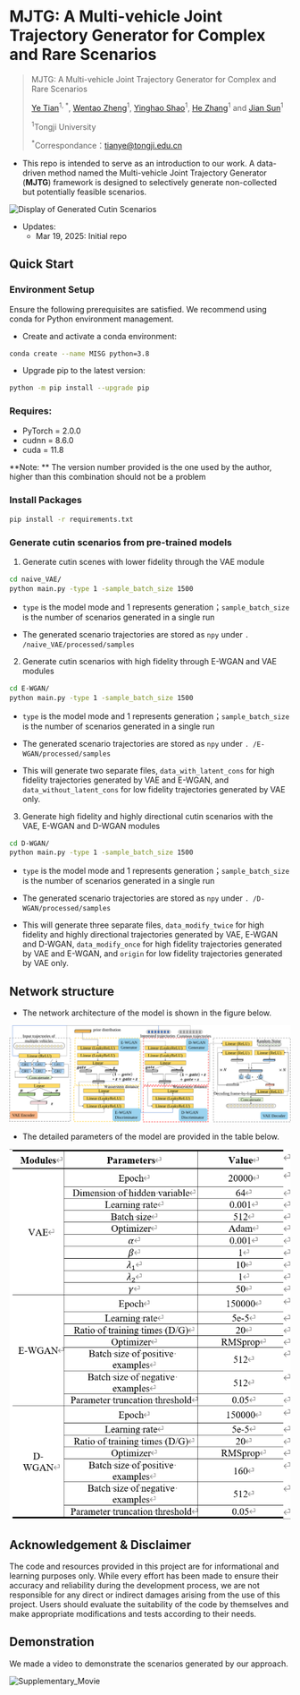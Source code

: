 # MJTG: A Multi-vehicle Joint Trajectory Generator for Complex and Rare Scenarios

>  MJTG: A Multi-vehicle Joint Trajectory Generator for Complex and Rare Scenarios
>
>  [Ye Tian](https://tops.tongji.edu.cn/info/1031/1185.htm)<sup>1, *</sup>, [Wentao Zheng](https://tops.tongji.edu.cn/info/1084/1480.htm)<sup>1</sup>, [Yinghao Shao](https://tops.tongji.edu.cn/info/1135/1782.htm)<sup>1</sup>, [He Zhang](https://tops.tongji.edu.cn/info/1033/1192.htm)<sup>1</sup> and [Jian Sun](https://tops.tongji.edu.cn/info/1031/1187.htm)<sup>1</sup>
>
>  <sup>1</sup>Tongji University
>
>  <sup>*</sup>Correspondance：tianye@tongji.edu.cn

+ This repo is intended to serve as an introduction to our work. A data-driven method named the Multi-vehicle Joint Trajectory Generator (**MJTG**) framework is designed to selectively generate non-collected but potentially feasible scenarios.

![Display of Generated Cutin Scenarios](src/Display_of_Generated_Cutin_Scenarios.gif)

+ Updates:
	+ Mar 19, 2025: Initial repo



## Quick Start



### Environment Setup

Ensure the following prerequisites are satisfied. We recommend using conda for Python environment management.

+ Create and activate a conda environment:

``````bash
conda create --name MISG python=3.8
``````

+ Upgrade pip to the latest version:

``````bash
python -m pip install --upgrade pip
``````



### Requires:

+ PyTorch = 2.0.0
+ cudnn = 8.6.0
+ cuda = 11.8

**Note: ** The version number provided is the one used by the author, higher than this combination should not be a problem



### Install Packages

``````bash
pip install -r requirements.txt
``````



### Generate cutin scenarios from pre-trained models

1. Generate cutin scenes with lower fidelity through the VAE module

``````bash
cd naive_VAE/
python main.py -type 1 -sample_batch_size 1500
``````

+ `type` is the model mode and 1 represents generation；`sample_batch_size` is the number of scenarios generated in a single run

+ The generated scenario trajectories are stored as `npy` under `. /naive_VAE/processed/samples`

2. Generate cutin scenarios with high fidelity through E-WGAN and VAE modules

``````bash
cd E-WGAN/
python main.py -type 1 -sample_batch_size 1500
``````

+ `type` is the model mode and 1 represents generation；`sample_batch_size` is the number of scenarios generated in a single run

+ The generated scenario trajectories are stored as `npy` under `. /E-WGAN/processed/samples`

+ This will generate two separate files, `data_with_latent_cons` for high fidelity trajectories generated by VAE and E-WGAN, and `data_without_latent_cons` for low fidelity trajectories generated by VAE only.

3. Generate high fidelity and highly directional cutin scenarios with the VAE, E-WGAN and D-WGAN modules

``````bash
cd D-WGAN/
python main.py -type 1 -sample_batch_size 1500
``````

+ `type` is the model mode and 1 represents generation；`sample_batch_size` is the number of scenarios generated in a single run
+ The generated scenario trajectories are stored as `npy` under `. /D-WGAN/processed/samples`

+ This will generate three separate files, `data_modify_twice` for high fidelity and highly directional trajectories generated by VAE, E-WGAN and D-WGAN, `data_modify_once` for high fidelity trajectories generated by VAE and E-WGAN, and `origin` for low fidelity trajectories generated by VAE only.



## Network structure

+ The network architecture of the model is shown in the figure below.

![Supplementary_fig](src/Supplementary_fig.svg)

+ The detailed parameters of the model are provided in the table below.

![model_parameters](src/model_parameters.png)



## Acknowledgement & Disclaimer

The code and resources provided in this project are for informational and learning purposes only. While every effort has been made to ensure their accuracy and reliability during the development process, we are not responsible for any direct or indirect damages arising from the use of this project. Users should evaluate the suitability of the code by themselves and make appropriate modifications and tests according to their needs.



## Demonstration

We made a video to demonstrate the scenarios generated by our approach.

![Supplementary_Movie](src/Supplementary_Movie.gif)




